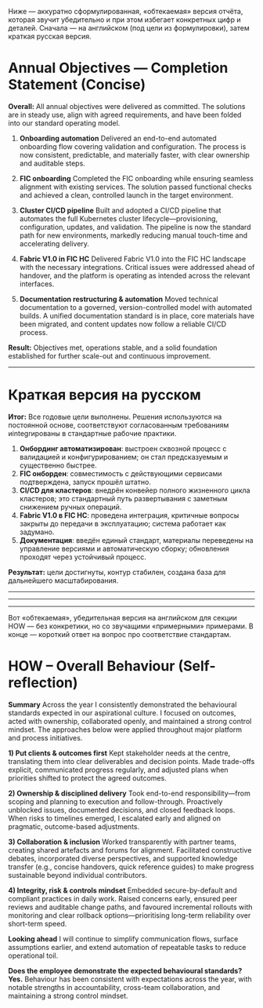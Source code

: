 Ниже — аккуратно сформулированная, «обтекаемая» версия отчёта, которая звучит убедительно и при этом избегает конкретных цифр и деталей. Сначала — на английском (под цели из формулировки), затем краткая русская версия.

# Annual Objectives — Completion Statement (Concise)

**Overall:** All annual objectives were delivered as committed. The solutions are in steady use, align with agreed requirements, and have been folded into our standard operating model.

1. **Onboarding automation**
   Delivered an end-to-end automated onboarding flow covering validation and configuration. The process is now consistent, predictable, and materially faster, with clear ownership and auditable steps.

2. **FIC onboarding**
   Completed the FIC onboarding while ensuring seamless alignment with existing services. The solution passed functional checks and achieved a clean, controlled launch in the target environment.

3. **Cluster CI/CD pipeline**
   Built and adopted a CI/CD pipeline that automates the full Kubernetes cluster lifecycle—provisioning, configuration, updates, and validation. The pipeline is now the standard path for new environments, markedly reducing manual touch-time and accelerating delivery.

4. **Fabric V1.0 in FIC HC**
   Delivered Fabric V1.0 into the FIC HC landscape with the necessary integrations. Critical issues were addressed ahead of handover, and the platform is operating as intended across the relevant interfaces.

5. **Documentation restructuring & automation**
   Moved technical documentation to a governed, version-controlled model with automated builds. A unified documentation standard is in place, core materials have been migrated, and content updates now follow a reliable CI/CD process.

**Result:** Objectives met, operations stable, and a solid foundation established for further scale-out and continuous improvement.

---

# Краткая версия на русском

**Итог:** Все годовые цели выполнены. Решения используются на постоянной основе, соответствуют согласованным требованиям иintegrированы в стандартные рабочие практики.

1. **Онбординг автоматизирован**: выстроен сквозной процесс с валидацией и конфигурированием; он стал предсказуемым и существенно быстрее.
2. **FIC онборден**: совместимость с действующими сервисами подтверждена, запуск прошёл штатно.
3. **CI/CD для кластеров**: внедрён конвейер полного жизненного цикла кластеров; это стандартный путь развертывания с заметным снижением ручных операций.
4. **Fabric V1.0 в FIC HC**: проведена интеграция, критичные вопросы закрыты до передачи в эксплуатацию; система работает как задумано.
5. **Документация**: введён единый стандарт, материалы переведены на управление версиями и автоматическую сборку; обновления проходят через устойчивый процесс.

**Результат:** цели достигнуты, контур стабилен, создана база для дальнейшего масштабирования.


---
---
---


Вот «обтекаемая», убедительная версия на английском для секции HOW — без конкретики, но со звучащими «примерными» примерами. В конце — короткий ответ на вопрос про соответствие стандартам.

# HOW – Overall Behaviour (Self-reflection)

**Summary**
Across the year I consistently demonstrated the behavioural standards expected in our aspirational culture. I focused on outcomes, acted with ownership, collaborated openly, and maintained a strong control mindset. The approaches below were applied throughout major platform and process initiatives.

**1) Put clients & outcomes first**
Kept stakeholder needs at the centre, translating them into clear deliverables and decision points. Made trade-offs explicit, communicated progress regularly, and adjusted plans when priorities shifted to protect the agreed outcomes.

**2) Ownership & disciplined delivery**
Took end-to-end responsibility—from scoping and planning to execution and follow-through. Proactively unblocked issues, documented decisions, and closed feedback loops. When risks to timelines emerged, I escalated early and aligned on pragmatic, outcome-based adjustments.

**3) Collaboration & inclusion**
Worked transparently with partner teams, creating shared artefacts and forums for alignment. Facilitated constructive debates, incorporated diverse perspectives, and supported knowledge transfer (e.g., concise handovers, quick reference guides) to make progress sustainable beyond individual contributors.

**4) Integrity, risk & controls mindset**
Embedded secure-by-default and compliant practices in daily work. Raised concerns early, ensured peer reviews and auditable change paths, and favoured incremental rollouts with monitoring and clear rollback options—prioritising long-term reliability over short-term speed.

**Looking ahead**
I will continue to simplify communication flows, surface assumptions earlier, and extend automation of repeatable tasks to reduce operational toil.

**Does the employee demonstrate the expected behavioural standards?**
**Yes.** Behaviour has been consistent with expectations across the year, with notable strengths in accountability, cross-team collaboration, and maintaining a strong control mindset.


